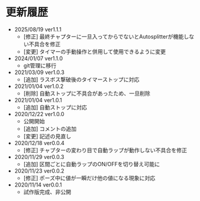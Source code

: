 # 更新履歴
- 2025/08/19 ver1.1.1
  - [修正] 最終チャプターに一旦入ってからでないとAutosplitterが機能しない不具合を修正
  - [変更] タイマーの手動操作と併用して使用できるように変更
- 2024/01/07 ver1.1.0
  - git管理に移行
- 2021/03/09 ver1.0.3
  - [追加] ラスボス撃破後のタイマーストップに対応
- 2021/01/04 ver1.0.2
  - [削除] 自動ストップに不具合があったため、一旦削除
- 2021/01/04 ver1.0.1
  - [追加] 自動ストップに対応
- 2020/12/22 ver1.0.0
  - 公開開始
  - [追加] コメントの追加
  - [変更] 記述の見直し
- 2020/12/18 ver0.0.4
  - [修正] チャプターの変わり目で自動ラップが動作しない不具合を修正
- 2020/11/29 ver0.0.3
  - [追加] 区間ごとに自動ラップのON/OFFを切り替え可能に
- 2020/11/23 ver0.0.2
  - [修正] ポーズ中に値が一瞬だけ他の値になる現象に対応
- 2020/11/14 ver0.0.1
  - 試作版完成、非公開 